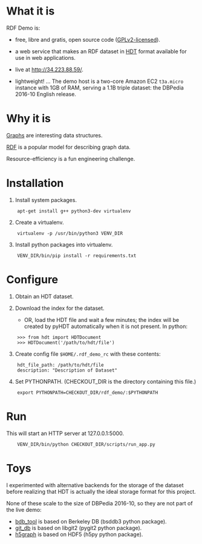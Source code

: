 
# What it is

RDF Demo is:

- free, libre and gratis, open source code ([GPLv2-licensed](LICENSE)).

- a web service that makes an RDF dataset in [HDT](http://www.rdfhdt.org/) format
    available for use in web applications.

- live at http://34.223.88.59/.

- lightweight!  ... The demo host is a two-core Amazon EC2 `t3a.micro` instance with 1GB of
    RAM, serving a 1.1B triple dataset: the DBPedia 2016-10 English release.

# Why it is

[Graphs](https://en.wikipedia.org/wiki/Graph_(discrete_mathematics)) are interesting data
structures.

[RDF](https://en.wikipedia.org/wiki/Resource_Description_Framework) is a popular model
for describing graph data.

Resource-efficiency is a fun engineering challenge.

# Installation

1. Install system packages.

```
    apt-get install g++ python3-dev virtualenv
```

2. Create a virtualenv.

```
    virtualenv -p /usr/bin/python3 VENV_DIR
```

3. Install python packages into virtualenv.

```
    VENV_DIR/bin/pip install -r requirements.txt
```

# Configure

1. Obtain an HDT dataset.

2. Download the index for the dataset.

    - OR, load the HDT file and wait a few minutes; the index will be created by pyHDT
    automatically when it is not present.  In python:

```
    >>> from hdt import HDTDocument
    >>> HDTDocument('/path/to/hdt/file')
```

3. Create config file `$HOME/.rdf_demo_rc` with these contents:

```
    hdt_file_path: /path/to/hdt/file
    description: "Description of Dataset"
```

4. Set PYTHONPATH.  (CHECKOUT_DIR is the directory containing this file.)

```
    export PYTHONPATH=CHECKOUT_DIR/rdf_demo/:$PYTHONPATH
```

# Run

This will start an HTTP server at 127.0.0.1:5000.

```
    VENV_DIR/bin/python CHECKOUT_DIR/scripts/run_app.py
```

# Toys

I experimented with alternative backends for the storage of the dataset before realizing
that HDT is actually the ideal storage format for this project.

None of these scale to the size of DBPedia 2016-10, so they are not part of the live demo:

- [bdb_tool](bdb_tool) is based on Berkeley DB (bsddb3 python package).
- [git_db](git_db) is based on libgit2 (pygit2 python package).
- [h5graph](h5graph) is based on HDF5 (h5py python package).

